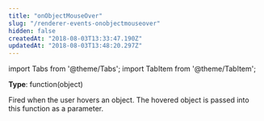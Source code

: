 ```yaml
---
title: "onObjectMouseOver"
slug: "/renderer-events-onobjectmouseover"
hidden: false
createdAt: "2018-08-03T13:33:47.190Z"
updatedAt: "2018-08-03T13:48:20.297Z"
---
```


import Tabs from '@theme/Tabs';
import TabItem from '@theme/TabItem';

**Type**: function(object)  

Fired when the user hovers an object. The hovered object is passed into this function as a parameter.
